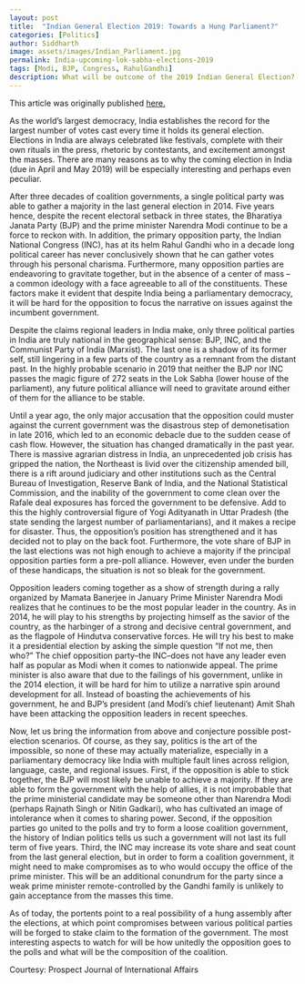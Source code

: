 ```yaml
---
layout: post
title:  "Indian General Election 2019: Towards a Hung Parliament?"
categories: [Politics]
author: Siddharth
image: assets/images/Indian_Parliament.jpg
permalink: India-upcoming-lok-sabha-elections-2019
tags: [Modi, BJP, Congress, RahulGandhi]
description: What will be outcome of the 2019 Indian General Election?
---
```

This article was originally published [here.](https://prospectjournal.org/2019/02/21/indian-general-election-2019-towards-a-hung-parliament/)

As the world’s largest democracy, India establishes the record for the largest number of votes cast every time it holds its general election. Elections in India are always celebrated like festivals, complete with their own rituals in the press, rhetoric by contestants, and excitement amongst the masses. There are many reasons as to why the coming election in India (due in April and May 2019) will be especially interesting and perhaps even peculiar.

After three decades of coalition governments, a single political party was able to gather a majority in the last general election in 2014. Five years hence, despite the recent electoral setback in three states, the Bharatiya Janata Party (BJP) and the prime minister Narendra Modi continue to be a force to reckon with. In addition, the primary opposition party, the Indian National Congress (INC), has at its helm Rahul Gandhi who in a decade long political career has never conclusively shown that he can gather votes through his personal charisma. Furthermore, many opposition parties are endeavoring to gravitate together, but in the absence of a center of mass – a common ideology with a face agreeable to all of the constituents. These factors make it evident that despite India being a parliamentary democracy, it will be hard for the opposition to focus the narrative on issues against the incumbent government.

Despite the claims regional leaders in India make, only three political parties in India are truly national in the geographical sense: BJP, INC, and the Communist Party of India (Marxist). The last one is a shadow of its former self, still lingering in a few parts of the country as a remnant from the distant past. In the highly probable scenario in 2019 that neither the BJP nor INC passes the magic figure of 272 seats in the Lok Sabha (lower house of the parliament), any future political alliance will need to gravitate around either of them for the alliance to be stable.

Until a year ago, the only major accusation that the opposition could muster against the current government was the disastrous step of demonetisation in late 2016, which led to an economic debacle due to the sudden cease of cash flow. However, the situation has changed dramatically in the past year. There is massive agrarian distress in India, an unprecedented job crisis has gripped the nation, the Northeast is livid over the citizenship amended bill, there is a rift around judiciary and other institutions such as the Central Bureau of Investigation, Reserve Bank of India, and the National Statistical Commission, and the inability of the government to come clean over the Rafale deal exposures has forced the government to be defensive. Add to this the highly controversial figure of Yogi Adityanath in Uttar Pradesh (the state sending the largest number of parliamentarians), and it makes a recipe for disaster. Thus, the opposition’s position has strengthened and it has decided not to play on the back foot. Furthermore, the vote share of BJP in the last elections was not high enough to achieve a majority if the principal opposition parties form a pre-poll alliance. However, even under the burden of these handicaps, the situation is not so bleak for the government.

Opposition leaders coming together as a show of strength during a rally organized by Mamata Banerjee in January
Prime Minister Narendra Modi realizes that he continues to be the most popular leader in the country. As in 2014, he will play to his strengths by projecting himself as the savior of the country, as the harbinger of a strong and decisive central government, and as the flagpole of Hindutva conservative forces. He will try his best to make it a presidential election by asking the simple question “If not me, then who?” The chief opposition party–the INC–does not have any leader even half as popular as Modi when it comes to nationwide appeal. The prime minister is also aware that due to the failings of his government, unlike in the 2014 election, it will be hard for him to utilize a narrative spin around development for all. Instead of boasting the achievements of his government, he and BJP’s president (and Modi’s chief lieutenant) Amit Shah have been attacking the opposition leaders in recent speeches.

Now, let us bring the information from above and conjecture possible post-election scenarios. Of course, as they say, politics is the art of the impossible, so none of these may actually materialize, especially in a parliamentary democracy like India with multiple fault lines across religion, language, caste, and regional issues. First, if the opposition is able to stick together, the BJP will most likely be unable to achieve a majority. If they are able to form the government with the help of allies, it is not improbable that the prime ministerial candidate may be someone other than Narendra Modi (perhaps Rajnath Singh or Nitin Gadkari), who has cultivated an image of intolerance when it comes to sharing power. Second, if the opposition parties go united to the polls and try to form a loose coalition government, the history of Indian politics tells us such a government will not last its full term of five years. Third, the INC may increase its vote share and seat count from the last general election, but in order to form a coalition government, it might need to make compromises as to who would occupy the office of the prime minister. This will be an additional conundrum for the party since a weak prime minister remote-controlled by the Gandhi family is unlikely to gain acceptance from the masses this time.

As of today, the portents point to a real possibility of a hung assembly after the elections, at which point compromises between various political parties will be forged to stake claim to the formation of the government. The most interesting aspects to watch for will be how unitedly the opposition goes to the polls and what will be the composition of the coalition.

Courtesy: Prospect Journal of International Affairs